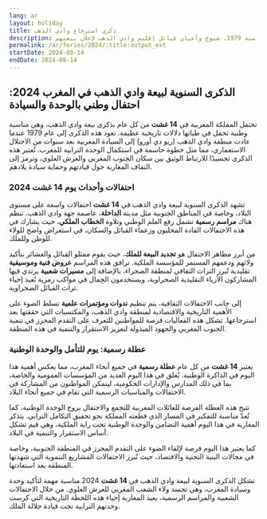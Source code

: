 ```yaml
---
lang: ar
layout: holiday
title: ذكرى استرجاع وادي الذهب
description: ذكرى استرجاع وادي الذهب احتفاء باليوم الذي استقبل فيه الملك الراحل الحسن الثاني، سنة 1979، شيوخ وأعيان قبائل إقليم وادي الذهب لإعلان بيعتهم.
permalink: /ar/feries/2024/:title:output_ext
startDate: 2024-08-14
endDate: 2024-08-14
---
```

## الذكرى السنوية لبيعة وادي الذهب في المغرب 2024: احتفال وطني بالوحدة والسيادة

تحتفل المملكة المغربية في **14 غشت** من كل عام بذكرى بيعة وادي الذهب، وهي مناسبة وطنية تحمل في طياتها دلالات تاريخية عظيمة. تعود هذه الذكرى إلى عام 1979 عندما عادت منطقة وادي الذهب (ريو دي أورو) إلى السيادة المغربية بعد سنوات من الاحتلال الاستعماري، مما مثل خطوة حاسمة في استكمال الوحدة الترابية للمغرب. تُعتبر هذه الذكرى تجسيدًا للارتباط الوثيق بين سكان الجنوب المغربي والعرش العلوي، وترمز إلى التفاف المغاربة حول قيادتهم وحماية سيادة بلادهم.

### احتفالات وأحداث يوم 14 غشت 2024

تشهد الذكرى السنوية لبيعة وادي الذهب في **14 غشت** احتفالات واسعة على مستوى البلاد، وخاصة في المناطق الجنوبية مثل مدينة **الداخلة**، عاصمة جهة وادي الذهب. تنظم هناك **مراسم رسمية** تشمل رفع العلم الوطني وتلاوة **الخطاب الملكي**، حيث يشارك في هذه الاحتفالات القادة المحليون وزعماء القبائل والسكان، في استعراض واضح للولاء للوطن وللملك.

من أبرز مظاهر الاحتفال هو **تجديد البيعة للملك**، حيث يقوم ممثلو القبائل والعشائر بتأكيد ولائهم ودعمهم المستمر للمؤسسة الملكية. ترافق هذه المراسم **عروض فنية وموسيقية** تقليدية تُبرز التراث الثقافي لمنطقة الصحراء، بالإضافة إلى **مسيرات شعبية** يرتدي فيها المشاركون الأزياء التقليدية الصحراوية، ويستخدمون الجِمال في مواكب رمزية تُعيد إحياء تراث القبائل الصحراوية.

إلى جانب الاحتفالات الثقافية، يتم تنظيم **ندوات ومؤتمرات علمية** تسلط الضوء على الأهمية التاريخية والاقتصادية لمنطقة وادي الذهب، والمكتسبات التي حققتها بعد استرجاعها. تشكل هذه الفعاليات فرصة للمواطنين للتعرف على التقدم المحرز في تنمية الجنوب المغربي والجهود المبذولة لتعزيز الاستقرار والتنمية في هذه المنطقة.

### عطلة رسمية: يوم للتأمل والوحدة الوطنية

يعتبر **14 غشت** من كل عام **عطلة رسمية** في جميع أنحاء المغرب، مما يعكس أهمية هذا اليوم في الذاكرة الوطنية. يُغلق في هذا اليوم العديد من المؤسسات العمومية والخاصة، بما في ذلك المدارس والإدارات الحكومية، ليتمكن المواطنون من المشاركة في الاحتفالات والمناسبات الرسمية التي تقام في جميع أنحاء البلاد.

تتيح هذه العطلة الفرصة للعائلات المغربية للتجمع والاحتفال بروح الوحدة الوطنية، كما تُعدّ مناسبة للتفكير في المسار الذي قطعته المملكة نحو تحقيق التكامل الترابي. يتذكر المغاربة في هذا اليوم أهمية التضامن والوحدة الوطنية تحت راية الملكية، وهي قيم تشكل أساس الاستقرار والتنمية في البلاد.

كما يعتبر هذا اليوم فرصة لإلقاء الضوء على التقدم المحرز في المنطقة الجنوبية، وخاصة في مجالات البنية التحتية والاقتصاد، حيث تُبرز الاحتفالات المشاريع التنموية التي شهدتها المنطقة بعد استعادتها.

تشكل الذكرى السنوية لبيعة وادي الذهب في **14 غشت** 2024 مناسبة مهمة لتأكيد وحدة وسيادة المغرب، وهي تجسد ولاء الشعب المغربي للعرش العلوي. من خلال الاحتفالات الشعبية والمراسم الرسمية، يعيد المغاربة إحياء هذه اللحظة التاريخية التي كرست وحدتهم الترابية تحت قيادة جلالة الملك.